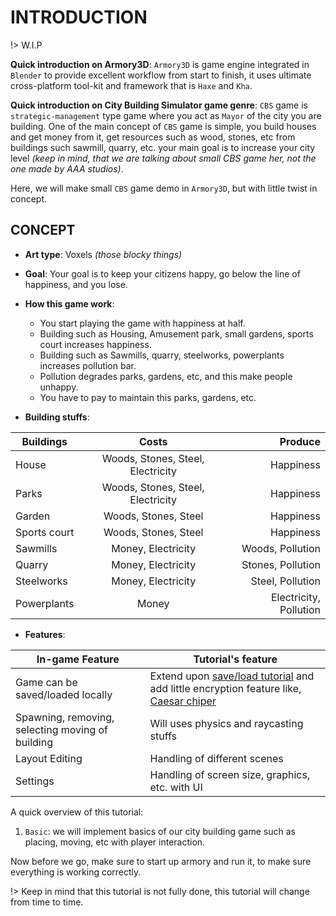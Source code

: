 # INTRODUCTION
!> W.I.P

**Quick introduction on Armory3D**: `Armory3D` is game engine integrated in `Blender` to provide excellent workflow from start to finish, it uses ultimate cross-platform tool-kit and framework that is `Haxe` and `Kha`.

**Quick introduction on City Building Simulator game genre**: `CBS` game is `strategic-management` type game where you act as `Mayor` of the city you are building. One of the main concept of `CBS` game is simple, you build houses and get money from it, get resources such as wood, stones, etc from buildings such sawmill, quarry, etc. your main goal is to increase your city level *(keep in mind, that we are talking about small CBS game her, not the one made by AAA studios)*.

Here, we will make small `CBS` game demo in `Armory3D`, but with little twist in concept.

## CONCEPT

* **Art type**: Voxels *(those blocky things)*

* **Goal**: Your goal is to keep your citizens happy, go below the line of happiness, and you lose.

* **How this game work**:
    * You start playing the game with happiness at half.
    * Building such as Housing, Amusement park, small gardens, sports court increases happiness.
    * Building such as Sawmills, quarry, steelworks, powerplants increases pollution bar.
    * Pollution degrades parks, gardens, etc, and this make people unhappy.
    * You have to pay to maintain this parks, gardens, etc.

* **Building stuffs**:

| Buildings    | Costs                             | Produce                |
| ------------ | :-------------------------------: | ---------------------: |
| House        | Woods, Stones, Steel, Electricity | Happiness              |
| Parks        | Woods, Stones, Steel, Electricity | Happiness              |
| Garden       | Woods, Stones, Steel              | Happiness              |
| Sports court | Woods, Stones, Steel              | Happiness              |
| Sawmills     | Money, Electricity                | Woods, Pollution       |
| Quarry       | Money, Electricity                | Stones, Pollution      |
| Steelworks   | Money, Electricity                | Steel, Pollution       |
| Powerplants  | Money                             | Electricity, Pollution |

* **Features**:

| In-game Feature                                  | Tutorial's feature                             |
| ------------------------------------------------ | ---------------------------------------------- |
| Game can be saved/loaded locally                 | Extend upon [save/load tutorial](docs/Save_Load_Mechanism/Save_Load_Mechanism.md) and add little encryption feature like, [Caesar chiper](https://en.wikipedia.org/wiki/Caesar_cipher)|
| Spawning, removing, selecting moving of building | Will uses physics and raycasting stuffs        |
| Layout Editing                                   | Handling of different scenes                   |
| Settings                                         | Handling of screen size, graphics, etc. with UI|

A quick overview of this tutorial:
1. `Basic`: we will implement basics of our city building game such as placing, moving, etc with player interaction.

Now before we go, make sure to start up armory and run it, to make sure everything is working correctly.

!> Keep in mind that this tutorial is not fully done, this tutorial will change from time to time.